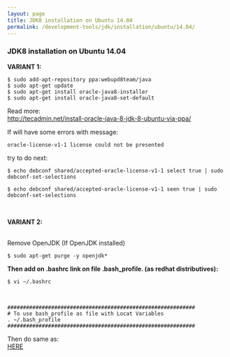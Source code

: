 ```yaml
---
layout: page
title: JDK8 installation on Ubuntu 14.04
permalink: /development-tools/jdk/installation/ubuntu/14.04/
---
```



### JDK8 installation on Ubuntu 14.04

**VARIANT 1:**

    $ sudo add-apt-repository ppa:webupd8team/java
    $ sudo apt-get update
    $ sudo apt-get install oracle-java8-installer
    $ sudo apt-get install oracle-java8-set-default

Read more:  
http://tecadmin.net/install-oracle-java-8-jdk-8-ubuntu-via-ppa/


If will have some errors with message:

    oracle-license-v1-1 license could not be presented


try to do next:

    $ echo debconf shared/accepted-oracle-license-v1-1 select true | sudo debconf-set-selections

    $ echo debconf shared/accepted-oracle-license-v1-1 seen true | sudo debconf-set-selections


<br/>

**VARIANT 2:**

<br/>
Remove OpenJDK (If OpenJDK installed)<br/>

    $ sudo apt-get purge -y openjdk*


**Then add on .bashrc link on file .bash_profile.
(as redhat distributives):**


    $ vi ~/.bashrc

<br/>

    ############################################################
    # To use bash_profile as file with Locat Variables
    . ~/.bash_profile
    ############################################################


Then do same as:<br/>
<a href="/install/jdk/8/linux/centos/6/x64/">HERE</a>
